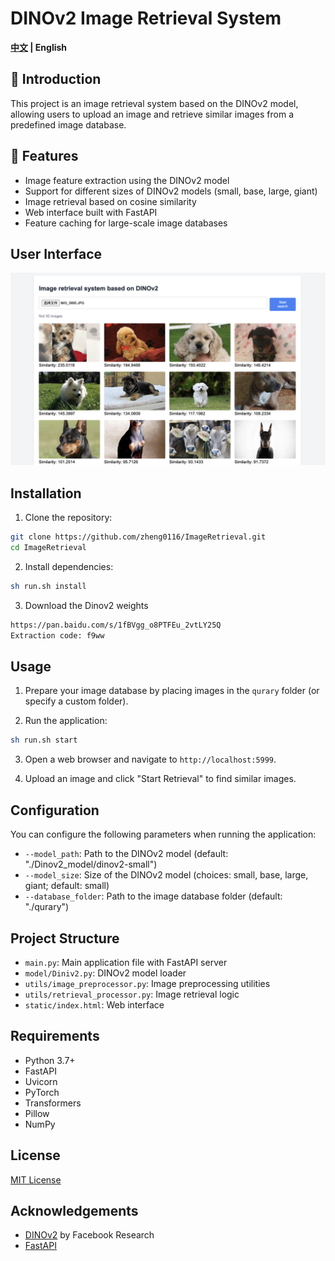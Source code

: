 # DINOv2 Image Retrieval System
 <strong>[中文](./README_zh.md) |
    English</strong>
## 🌟 Introduction
This project is an image retrieval system based on the DINOv2 model, allowing users to upload an image and retrieve similar images from a predefined image database.

## 🚀 Features
- Image feature extraction using the DINOv2 model
- Support for different sizes of DINOv2 models (small, base, large, giant)
- Image retrieval based on cosine similarity
- Web interface built with FastAPI
- Feature caching for large-scale image databases

## User Interface

![DINOv2 Image Retrieval System Interface](./images/image.png)

## Installation

1. Clone the repository:

```bash
git clone https://github.com/zheng0116/ImageRetrieval.git
cd ImageRetrieval
```

2. Install dependencies:

```bash
sh run.sh install
```
3. Download the Dinov2 weights
```bash
https://pan.baidu.com/s/1fBVgg_o8PTFEu_2vtLY25Q
Extraction code: f9ww
```
## Usage

1. Prepare your image database by placing images in the `qurary` folder (or specify a custom folder).

2. Run the application:

```bash
sh run.sh start
```

3. Open a web browser and navigate to `http://localhost:5999`.

4. Upload an image and click "Start Retrieval" to find similar images.

## Configuration

You can configure the following parameters when running the application:

- `--model_path`: Path to the DINOv2 model (default: "./Dinov2_model/dinov2-small")
- `--model_size`: Size of the DINOv2 model (choices: small, base, large, giant; default: small)
- `--database_folder`: Path to the image database folder (default: "./qurary")


## Project Structure

- `main.py`: Main application file with FastAPI server
- `model/Diniv2.py`: DINOv2 model loader
- `utils/image_preprocessor.py`: Image preprocessing utilities
- `utils/retrieval_processor.py`: Image retrieval logic
- `static/index.html`: Web interface

## Requirements

- Python 3.7+
- FastAPI
- Uvicorn
- PyTorch
- Transformers
- Pillow
- NumPy

## License

[MIT License](LICENSE)

## Acknowledgements

- [DINOv2](https://github.com/facebookresearch/dinov2) by Facebook Research
- [FastAPI](https://fastapi.tiangolo.com/)